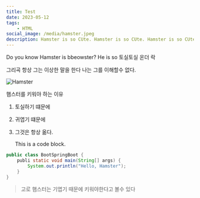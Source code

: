 ```yaml
---
title: Test
date: 2023-05-12
tags:
    - HTML
social_image: /media/hamster.jpeg
description: Hamster is so CUte. Hamster is so CUte. Hamster is so CUte. Hamster is so CUte. Hamster is so CUte. Hamster is so CUte. Hamster is so CUte. Hamster is so CUte. Hamster is so CUte. Hamster is so CUte. 
---
```


Do you know Hamster is bbeowster?
He is so 토실토실 온더 락

그리곡 항상 그는 이상한 말을 한다 나는 그를 이해할수 없다.

![Hamster](/media/hamster.jpeg)

햄스터를 키워야 하는 이유

1. 토실하기 떄문에
2. 귀엽기 떄문에
3. 그것은 항상 옮다.

    This is a code block.


```java
public class BootSpringBoot {
    publi static void main(String[] args) {
        System.out.println("Hello, Hamster");
    }
}
```


> 고로 햄스터는 기엽기 때문에 키워야한다고 볼수 있다